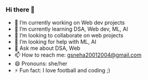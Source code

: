### Hi there 👋


<!--**snehagupta20/snehagupta20** is a ✨ _special_ ✨ repository because its `README.md` (this file) appears on your GitHub profile.

Here are some ideas to get you started:-->

- 🔭 I’m currently working on Web dev projects
- 🌱 I’m currently learning DSA, Web dev, ML, AI
- 👯 I’m looking to collaborate on web projects
- 🤔 I’m looking for help with ML, AI
- 💬 Ask me about DSA, Web
- 📫 How to reach me: gsneha20012004@gmail.com
- 😄 Pronouns: she/her
- ⚡ Fun fact: I love football and coding ;)



